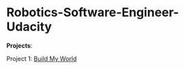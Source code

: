 # Robotics-Software-Engineer-Udacity
**Projects**: 

Project 1: [Build My World](Project1_World)   
